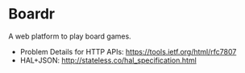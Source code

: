 # Boardr

A web platform to play board games.

* Problem Details for HTTP APIs: https://tools.ietf.org/html/rfc7807
* HAL+JSON: http://stateless.co/hal_specification.html